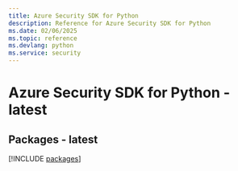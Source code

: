 ```yaml
---
title: Azure Security SDK for Python
description: Reference for Azure Security SDK for Python
ms.date: 02/06/2025
ms.topic: reference
ms.devlang: python
ms.service: security
---
```

# Azure Security SDK for Python - latest
## Packages - latest
[!INCLUDE [packages](security-index.md)]